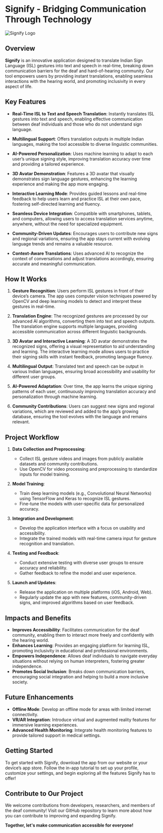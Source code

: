 

# **Signify** - Bridging Communication Through Technology

![Signify Logo](https://via.placeholder.com/150) 

## **Overview**

**Signify** is an innovative application designed to translate Indian Sign Language (ISL) gestures into text and speech in real-time, breaking down communication barriers for the deaf and hard-of-hearing community. Our tool empowers users by providing instant translations, enabling seamless interactions with the hearing world, and promoting inclusivity in every aspect of life.

## **Key Features**

- **Real-Time ISL to Text and Speech Translation**: Instantly translates ISL gestures into text and speech, enabling effective communication between deaf individuals and those who do not understand sign language.
  
- **Multilingual Support**: Offers translation outputs in multiple Indian languages, making the tool accessible to diverse linguistic communities.

- **AI-Powered Personalization**: Uses machine learning to adapt to each user’s unique signing style, improving translation accuracy over time and providing a tailored experience.

- **3D Avatar Demonstration**: Features a 3D avatar that visually demonstrates sign language gestures, enhancing the learning experience and making the app more engaging.

- **Interactive Learning Mode**: Provides guided lessons and real-time feedback to help users learn and practice ISL at their own pace, fostering self-directed learning and fluency.

- **Seamless Device Integration**: Compatible with smartphones, tablets, and computers, allowing users to access translation services anytime, anywhere, without the need for specialized equipment.

- **Community-Driven Updates**: Encourages users to contribute new signs and regional variations, ensuring the app stays current with evolving language trends and remains a valuable resource.

- **Context-Aware Translations**: Uses advanced AI to recognize the context of conversations and adjust translations accordingly, ensuring accurate and meaningful communication.

## **How It Works**

1. **Gesture Recognition**: Users perform ISL gestures in front of their device’s camera. The app uses computer vision techniques powered by OpenCV and deep learning models to detect and interpret these gestures in real-time.

2. **Translation Engine**: The recognized gestures are processed by our advanced AI algorithms, converting them into text and speech outputs. The translation engine supports multiple languages, providing accessible communication across different linguistic backgrounds.

3. **3D Avatar and Interactive Learning**: A 3D avatar demonstrates the recognized signs, offering a visual representation to aid understanding and learning. The interactive learning mode allows users to practice their signing skills with instant feedback, promoting language fluency.

4. **Multilingual Output**: Translated text and speech can be output in various Indian languages, ensuring broad accessibility and usability for different user groups.

5. **AI-Powered Adaptation**: Over time, the app learns the unique signing patterns of each user, continuously improving translation accuracy and personalization through machine learning.

6. **Community Contributions**: Users can suggest new signs and regional variations, which are reviewed and added to the app’s growing database, ensuring the tool evolves with the language and remains relevant.

## **Project Workflow**

1. **Data Collection and Preprocessing**:
   - Collect ISL gesture videos and images from publicly available datasets and community contributions.
   - Use OpenCV for video processing and preprocessing to standardize inputs for model training.

2. **Model Training**:
   - Train deep learning models (e.g., Convolutional Neural Networks) using TensorFlow and Keras to recognize ISL gestures.
   - Fine-tune the models with user-specific data for personalized accuracy.

3. **Integration and Development**:
   - Develop the application interface with a focus on usability and accessibility.
   - Integrate the trained models with real-time camera input for gesture recognition and translation.

4. **Testing and Feedback**:
   - Conduct extensive testing with diverse user groups to ensure accuracy and reliability.
   - Gather feedback to refine the model and user experience.

5. **Launch and Updates**:
   - Release the application on multiple platforms (iOS, Android, Web).
   - Regularly update the app with new features, community-driven signs, and improved algorithms based on user feedback.

## **Impacts and Benefits**

- **Improves Accessibility**: Facilitates communication for the deaf community, enabling them to interact more freely and confidently with the hearing world.
- **Enhances Learning**: Provides an engaging platform for learning ISL, promoting inclusivity in educational and professional environments.
- **Empowers Independence**: Allows deaf individuals to navigate everyday situations without relying on human interpreters, fostering greater independence.
- **Promotes Social Inclusion**: Breaks down communication barriers, encouraging social integration and helping to build a more inclusive society.

## **Future Enhancements**

- **Offline Mode**: Develop an offline mode for areas with limited internet connectivity.
- **VR/AR Integration**: Introduce virtual and augmented reality features for immersive learning experiences.
- **Advanced Health Monitoring**: Integrate health monitoring features to provide tailored support in medical settings.

## **Getting Started**

To get started with Signify, download the app from our website or your device’s app store. Follow the in-app tutorial to set up your profile, customize your settings, and begin exploring all the features Signify has to offer!

## **Contribute to Our Project**

We welcome contributions from developers, researchers, and members of the deaf community! Visit our GitHub repository to learn more about how you can contribute to improving and expanding Signify.



**Together, let's make communication accessible for everyone!**



